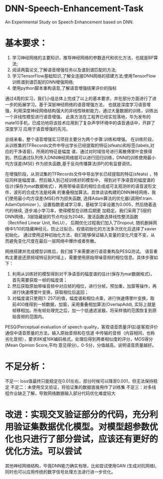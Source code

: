 # DNN-Speech-Enhancement-Task
An Experimental Study on Speech Enhancement based on DNN.

# 基本要求：
1. 学习神经网络的主要知识，推导神经网络的参数迭代和优化方法，也就是BP算法;
2. 阅读两篇论文,了解语音增强任务以及谱到谱匹配的方法;
3. 学习TensorFlow基础知识,了解全连接DNN网络的搭建方法;使用TensorFlow训练谱到谱匹配的DNN增强网络;
4. 使用python脚本重构语音,了解语音增强结果评价的指标

通过4周的实习，我们小组总体上完成了以上的基本要求，并在部分方面进行了进一步的拓展学习。基于深层神经网络的语音增强方法，
也就是深度学习语音增强，利用深度神经网络结构强大的非线性映射能力，通过大量数据的训练，训练出一个非线性模型进行语音增强。
此类方法在工程界已经实现落地，华为发布的mate10手机，已成功地将该技术应用到了复杂声学环境中的语音通话中，开辟了深度学习
应用于语音增强的先河。

总结来看，整个语音增强实习项目主要分为两个步骤:训练和增强。
在训练阶段，从训练集的TFRecords文件中导出学长已经提取的特征(sfeats)和标签(labels,对应的干净语音)，所用的特征是幅度
谱，通过对时域信号进行离散傅里叶变换得到。然后通过队列传入DNN神经网络就可以进行回归训练，DNN的训练使用最小均方误差(MSE)
作为损失函数,基于反向传播算法(BP)的有监督调优。

在增强阶段，从测试集的TFRecords文件中导出学长已经提取的特征(sfeats) ，特征同样是幅度谱，然后输入到己经训练好的模型中，
得到对干净语音的幅度谱的估计(保存为mat数据格式），再用带噪语音的相位合成成可主观测听的语音波形文件，波形的合成方法是经典
的重叠相加算法。具体谈谈构建的DNN神经网络，我们使用最小均方误差(MSE)作为损失函数, 选择Adam算法的优化器(调用tf.train.
AdamOptimizer )，设置指数衰减学习率，基础学习率设置为0.005，然后随着迭代的继续,  逐步减小学习率，使得模型在训练后期更
加稳定。我们采用了5层的DNN网络，3层隐藏层的节点均设为2048，激活函数选择线性整流函数（Rectified Linear Unit, ReLU），
后期优化过程我们加入了Dropout, 随机删掉网络中1/10的隐藏神经元，防止过拟合。权值初始化的方法多次优化后选择了xavier初始化，
通过使用这种初始化方法，我们能够保证输入变量的变化尺度不变，从而避免变化尺度在最后一层网络中爆炸或者弥散。

网络搭建并完成模型训练后，我们接下来需要进行语音重构及PESQ测试。
语音重构主要是还原频域特征到时域上，需要使用原始带噪音频的相位信息。具体步骤如下：
1. 利用从训练好的模型得到对干净语音的幅度谱的估计(保存为mat数据格式)，首先需要获取一帧的幅度谱；
2. 然后获取原始带噪音频中对应帧的相位，进行分帧，预加重，加窗等操作，再进行快速傅里叶变换，获取相位后返回；
3. 对幅度谱只使用[1: 257]的值，幅度谱和相位点乘，进行快速傅里叶变换，取前400维得到一帧数据，加窗，采用重叠相加算法(OverlapAdd), 
实际上就是帧移相加。所有帧处理完之后，加一个低通滤波器，将采样值的范围恢复到原始音频的范围内。 

PESQ(Perceptual evaluation of speech quality，客观语音质量评估)是客观评价通信中语音质量的方法，输入原始音频和在信道
中传输的音频（内容相同，也称劣化音频），要求8K或16K编码格式，处理后得到两者相似度的评分，MOS得分(Mean Opinion Score,平均
意见得分)，0-5分，分值越高，说明语音质量越好。

# 不足分析：
不足一: loss值最终只能稳定在0.01左右，部分时候可以降至0.001，但无法保持稳定
不足二：未使用交叉验证，将验证集的数据直接用作了训练集
不足三：对多线程作业缺乏了解，导致网络数据输入部分代码优化难度较大

# 改进：实现交叉验证部分的代码，充分利用验证集数据优化模型。对模型超参数优化也只进行了部分尝试，应该还有更好的优化方法。可以尝试
其他神经网络结构，毕竟DNN能力确实有限，比如尝试使用GAN (生成对抗网络), 同时也可以应用传统的数字信号处理方法进行进一步优化。
